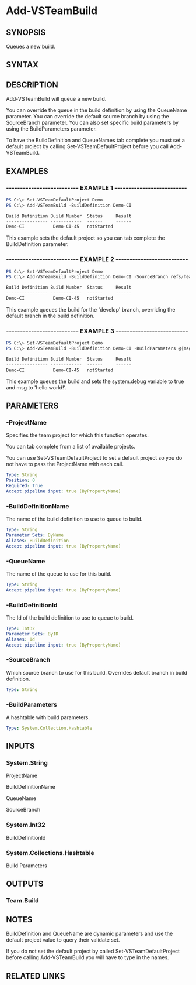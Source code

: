 


# Add-VSTeamBuild

## SYNOPSIS

Queues a new build.

## SYNTAX

## DESCRIPTION

Add-VSTeamBuild will queue a new build.

You can override the queue in the build definition by using the QueueName parameter. You can override the default source branch by using the SourceBranch parameter. You can also set specific build parameters by using the BuildParameters parameter.

To have the BuildDefinition and QueueNames tab complete you must set a default project by calling Set-VSTeamDefaultProject before you call Add-VSTeamBuild.

## EXAMPLES

### -------------------------- EXAMPLE 1 --------------------------

```PowerShell
PS C:\> Set-VSTeamDefaultProject Demo
PS C:\> Add-VSTeamBuild -BuildDefinition Demo-CI

Build Definition Build Number  Status     Result
---------------- ------------  ------     ------
Demo-CI           Demo-CI-45   notStarted
```

This example sets the default project so you can tab complete the BuildDefinition parameter.

### -------------------------- EXAMPLE 2 --------------------------

```PowerShell
PS C:\> Set-VSTeamDefaultProject Demo
PS C:\> Add-VSTeamBuild -BuildDefinition Demo-CI -SourceBranch refs/heads/develop

Build Definition Build Number  Status     Result
---------------- ------------  ------     ------
Demo-CI           Demo-CI-45   notStarted
```

This example queues the build for the 'develop' branch, overriding the default branch in the build definition.

### -------------------------- EXAMPLE 3 --------------------------

```PowerShell
PS C:\> Set-VSTeamDefaultProject Demo
PS C:\> Add-VSTeamBuild -BuildDefinition Demo-CI -BuildParameters @{msg="hello world!"; 'system.debug'='true'}

Build Definition Build Number  Status     Result
---------------- ------------  ------     ------
Demo-CI           Demo-CI-45   notStarted
```

This example queues the build and sets the system.debug variable to true and msg to 'hello world!'.

## PARAMETERS

### -ProjectName

Specifies the team project for which this function operates.

You can tab complete from a list of available projects.

You can use Set-VSTeamDefaultProject to set a default project so
you do not have to pass the ProjectName with each call.

```yaml
Type: String
Position: 0
Required: True
Accept pipeline input: true (ByPropertyName)
```

### -BuildDefinitionName

The name of the build definition to use to queue to build.

```yaml
Type: String
Parameter Sets: ByName
Aliases: BuildDefinition
Accept pipeline input: true (ByPropertyName)
```

### -QueueName

The name of the queue to use for this build.

```yaml
Type: String
Accept pipeline input: true (ByPropertyName)
```

### -BuildDefinitionId

The Id of the build definition to use to queue to build.

```yaml
Type: Int32
Parameter Sets: ByID
Aliases: Id
Accept pipeline input: true (ByPropertyName)
```

### -SourceBranch

Which source branch to use for this build. Overrides default branch in build definition.

```yaml
Type: String
```

### -BuildParameters

A hashtable with build parameters.

```yaml
Type: System.Collection.Hashtable
```

## INPUTS

### System.String

ProjectName

BuildDefinitionName

QueueName

SourceBranch

### System.Int32

BuildDefinitionId

### System.Collections.Hashtable

Build Parameters

## OUTPUTS

### Team.Build

## NOTES

BuildDefinition and QueueName are dynamic parameters and use the default project value to query their validate set.

If you do not set the default project by called Set-VSTeamDefaultProject before calling Add-VSTeamBuild you will have to type in the names.

## RELATED LINKS


